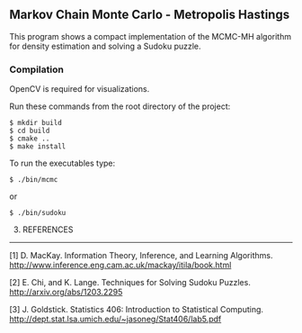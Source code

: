 ## Markov Chain Monte Carlo - Metropolis Hastings

This program shows a compact implementation of the MCMC-MH algorithm
for density estimation and solving a Sudoku puzzle.

### Compilation

OpenCV is required for visualizations.

Run these commands from the root directory of the project:
```
$ mkdir build
$ cd build
$ cmake ..
$ make install
```

To run the executables type:
```
$ ./bin/mcmc
```
or
```
$ ./bin/sudoku
```

3. REFERENCES
-------------
[1] D. MacKay. Information Theory, Inference, and Learning Algorithms.
    http://www.inference.eng.cam.ac.uk/mackay/itila/book.html

[2] E. Chi, and K. Lange. Techniques for Solving Sudoku Puzzles.
    http://arxiv.org/abs/1203.2295
    
[3] J. Goldstick. Statistics 406: Introduction to Statistical Computing.
    http://dept.stat.lsa.umich.edu/~jasoneg/Stat406/lab5.pdf
